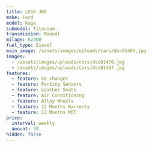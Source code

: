 ```yaml
---
title: LG16 JBO
make: Ford
model: Kuga
submodel: Titanium
transmission: Manual
milage: 62300
fuel_type: Diesel
main_image: /assets/images/uploads/cars/dsc01466.jpg
images:
  - /assets/images/uploads/cars/dsc01470.jpg
  - /assets/images/uploads/cars/dsc01467.jpg
features:
  - feature: CD changer
  - feature: Parking Sensors
  - feature: Leather Seats
  - feature: Air Conditioning
  - feature: Alloy Wheels
  - feature: 12 Months Warrenty
  - feature: 12 Months MOT
price:
  interval: weekly
  amount: 59
hidden: false
---
```

